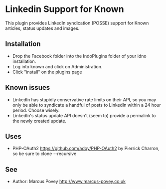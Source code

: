 Linkedin Support for Known
==========================

This plugin provides LinkedIn syndication (POSSE) support for Known articles, status updates and images.

Installation
------------

* Drop the Facebook folder into the IndoPlugins folder of your idno installation.
* Log into known and click on Administration.
* Click "install" on the plugins page

Known issues
------------

* LinkedIn has stupidly conservative rate limits on their API, so you may only be able to syndicate a handful of posts to LinkedIn within a 24 hour period. Choose wisely.
* LinkedIn's status update API doesn't (seem to) provide a permalink to the newly created update.

Uses
----

* PHP-OAuth2 <https://github.com/adoy/PHP-OAuth2> by Pierrick Charron, so be sure to clone --recursive

See
---
 * Author: Marcus Povey <http://www.marcus-povey.co.uk> 


